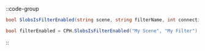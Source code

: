 ::code-group
  ```csharp [Method]
  bool SlobsIsFilterEnabled(string scene, string filterName, int connection = 0);
  ```
  ```csharp [Example]
  bool filterEnabled = CPH.SlobsIsFilterEnabled("My Scene", "My Filter");
  ```
::
